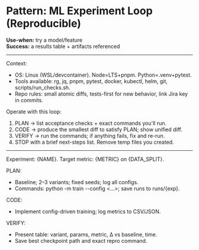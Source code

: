 # Pattern: ML Experiment Loop (Reproducible)

**Use-when:** try a model/feature  
**Success:** a results table + artifacts referenced

---

Context:
- OS: Linux (WSL/devcontainer). Node=LTS+pnpm. Python=.venv+pytest.
- Tools available: rg, jq, pnpm, pytest, docker, kubectl, helm, git, scripts/run_checks.sh.
- Repo rules: small atomic diffs, tests-first for new behavior, link Jira key in commits.

Operate with this loop:
1) PLAN → list acceptance checks + exact commands you'll run.
2) CODE → produce the smallest diff to satisfy PLAN; show unified diff.
3) VERIFY → run the commands; if anything fails, fix and re-run.
4) STOP with a brief next-steps list. Remove temp files you created.

---

Experiment: {NAME}. Target metric: {METRIC} on {DATA_SPLIT}.

PLAN:
- Baseline; 2–3 variants; fixed seeds; log all configs.
- Commands: python -m train --config <…>; save runs to runs/{exp}.

CODE:
- Implement config-driven training; log metrics to CSV/JSON.

VERIFY:
- Present table: variant, params, metric, Δ vs baseline, time.
- Save best checkpoint path and exact repro command.
